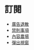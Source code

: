 # 訂閱

- [廣告退散](https://subscribe.adblockplus.org/?location=https://bestpika.github.io/abp/yui.txt)
- [禁則事項](https://subscribe.adblockplus.org/?location=https://gist.github.com/bestpika/5e414a4f60b2a996a6fb31ec592a56b4/raw/hide.txt)
- [內容農場](https://subscribe.adblockplus.org/?location=https://bestpika.github.io/abp/cf.txt)
- [彈出視窗](https://subscribe.adblockplus.org/?location=https://raw.githubusercontent.com/Yhonay/antipopads/master/popads.txt)
